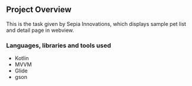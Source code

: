 ## Project Overview
This is the task given by Sepia Innovations, which displays sample pet list and detail page in webview.

### Languages, libraries and tools used
- Kotlin
- MVVM
- Glide
- gson